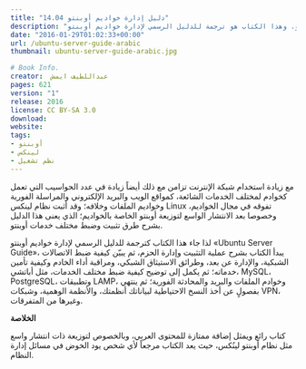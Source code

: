 ```yaml
---
title: "دليل إدارة خواديم أوبنتو 14.04"
description: "كتاب يعنى بشرح طرق تثبيت وضبط مختلف خدمات نظام أوبنتو. وهذا الكتاب هو ترجمة للدليل الرسمي لإدارة خواديم أوبنتو Ubuntu Server Guide."
date: "2016-01-29T01:02:33+00:00"
url: /ubuntu-server-guide-arabic
thumbnail: ubuntu-server-guide-arabic.jpg

# Book Info.
creator:  عبداللطيف ايمش
pages: 621
version: "1"
release: 2016
license: CC BY-SA 3.0
download:
website:
tags:
- أوبنتو
- لينكس
- نظم تشغيل
---
```


مع زيادة استخدام شبكة الإنترنت تزامن مع ذلك أيضاً زيادة في عدد الحواسيب التي تعمل كخوادم لمختلف الخدمات الشائعة، كمواقع الويب والبريد الإلكتروني والمراسلة الفورية وخواديم الملفات وخلافه؛ وقد أثبت نظام لينكس Linux تفوقه في مجال الخواديم، وخصوصا بعد الانتشار الواسع لتوزيعة أوبنتو الخاصة بالخواديم؛ الذي يعنى هذا الدليل بشرح طرق تثبيت وضبط مختلف خدمات أوبنتو.

لذا جاء هذا الكتاب كترجمة للدليل الرسمي لإدارة خواديم أوبنتو «Ubuntu Server Guide»، يبدأ الكتاب بشرح عملية التثبيت وإدارة الحزم، ثم يبيّن كيفية ضبط الاتصالات الشبكية، والإدارة عن بعد، وطرائق الاستيثاق الشبكي، ومراقبة أداء الخادم وكيفية تأمين خدماته؛ ثم يكمل إلى توضيح كيفية ضبط مختلف الخدمات، مثل أباتشي، MySQL، PostgreSQL، وتطبيقات LAMP، وخوادم الملفات والبريد والمحادثة الفورية؛ ثم ينتهي بفصولٍ عن أخذ النسخ الاحتياطية لبياناتك أنظمتك، والأنظمة الوهمية، وشبكات VPN، وغيرها من المتفرقات.

**الخلاصة**

كتاب رائع ويمثل إضافة ممتازة للمحتوى العربي، وبالخصوص لتوزيعة ذات انتشار واسع مثل نظام أوبنتو لينُكس، حيث يعد الكتاب مرجعاً لأي شخص يود الخوض في مسائل إدارة النظام.
